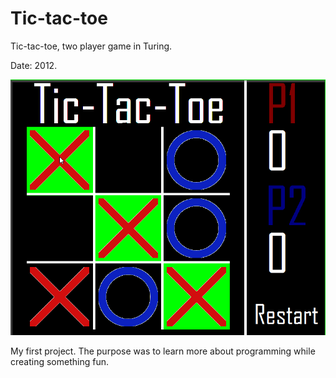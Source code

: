 # Tic-tac-toe
Tic-tac-toe, two player game in Turing.

Date: 2012.

![alt text](https://github.com/skhomyn/tic-tac-toe/blob/master/Tictactoe.png)


My first project. The purpose was to learn more about programming while creating something fun.


